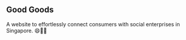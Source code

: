 ## Good Goods

A website to effortlessly connect consumers with social enterprises in Singapore. 😄🛒💗